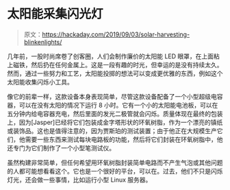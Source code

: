 # 太阳能采集闪光灯

> 原文：<https://hackaday.com/2019/09/03/solar-harvesting-blinkenlights/>

几年前，一股时尚席卷了创客圈，人们会制作廉价的太阳能 LED 眼罩，在上面粘上磁铁，然后扔在任何金属上。这是一段有趣的时光，但幸运的是没有持续太久。然而，通过一些努力和工艺，太阳能投掷的想法可以变成更优雅的东西，例如这个太阳能收集闪烁小工具。

像它的前辈一样，这款设备本身表现简单，尽管这款设备配备了一个小型超级电容器，可以在没有太阳的情况下运行 8 小时。它有一个小的太阳能电池板，可以在五分钟内给电容器充电，然后里面的发光二极管就会闪烁。质量体现在最终的包装上，因为[Jasper]已经将它们包装成金字塔形状的环氧树脂，作为一个漂亮的镇纸或装饰品。这也是值得注意的，因为贾斯珀的测试装置；由于他正在大规模生产它们，他需要一些东西来测试每块电路板的功能，然后将它们封装在环氧树脂中，他还专门为它们制作了一个小型笔测试仪。

虽然构建非常简单，但任何希望用环氧树脂封装简单电路而不产生气泡或其他问题的人都可能想看看这个。它也是一个很好的平台，可以在。过去，他们不只是闪烁灯光，还会做一些事情，比如运行小型 Linux 服务器。